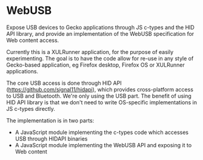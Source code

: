 # WebUSB

Expose USB devices to Gecko applications through JS c-types and the HID API library, and provide an implementation of the WebUSB specification for Web content access.

Currently this is a XULRunner application, for the purpose of easily experimenting. The goal is to have the code allow for re-use in any style of Gecko-based application, eg Firefox desktop, Firefox OS or XULRunner applications.

The core USB access is done through HID API (https://github.com/signal11/hidapi), which provides cross-platform access to USB and Bluetooth. We're only using the USB part. The benefit of using HID API library is that we don't need to write OS-specific implementations in JS c-types directly.

The implementation is in two parts:

* A JavaScript module implementing the c-types code which accesses USB through HIDAPI binaries
* A JavaScript module implementing the WebUSB API and exposing it to Web content
